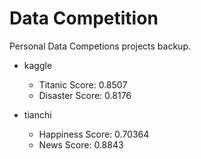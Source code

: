 # Data Competition
Personal Data Competions projects backup.

- kaggle
  * Titanic Score: 0.8507
  * Disaster Score: 0.8176

- tianchi
  * Happiness Score: 0.70364
  * News Score: 0.8843
